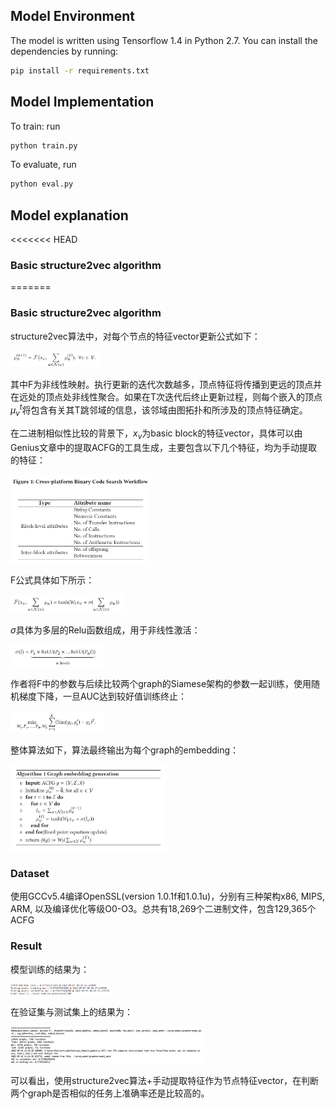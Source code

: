 
## Model Environment
The model is written using Tensorflow 1.4 in Python 2.7. You can install the dependencies by running:
```bash
pip install -r requirements.txt
```

## Model Implementation
To train: run
```bash
python train.py
```

To evaluate, run
```bash
python eval.py
```

## Model explanation
<<<<<<< HEAD
### Basic structure2vec algorithm
=======
### Basic structure2vec algorithm

structure2vec算法中，对每个节点的特征vector更新公式如下：

<img src="https://github.com/yanyou426/GNN-Re-Implementation/blob/main/Struc2vec/img/point.png" style="zoom:30%;"/>

其中F为非线性映射。执行更新的迭代次数越多，顶点特征将传播到更远的顶点并在远处的顶点处非线性聚合。如果在T次迭代后终止更新过程，则每个嵌入的顶点$\mu _v^t$将包含有关其T跳邻域的信息，该邻域由图拓扑和所涉及的顶点特征确定。

在二进制相似性比较的背景下，$x_v$为basic block的特征vector，具体可以由Genius文章中的提取ACFG的工具生成，主要包含以下几个特征，均为手动提取的特征：

<img src="https://github.com/yanyou426/GNN-Re-Implementation/blob/main/Struc2vec/img/features.png" style="zoom:30%;"/>

F公式具体如下所示：

<img src="https://github.com/yanyou426/GNN-Re-Implementation/blob/main/Struc2vec/img/function.png" style="zoom:30%;"/>

$\sigma$具体为多层的Relu函数组成，用于非线性激活：

<img src="https://github.com/yanyou426/GNN-Re-Implementation/blob/main/Struc2vec/img/relu.png" style="zoom:30%;"/>

作者将F中的参数与后续比较两个graph的Siamese架构的参数一起训练，使用随机梯度下降，一旦AUC达到较好值训练终止：

<img src="https://github.com/yanyou426/GNN-Re-Implementation/blob/main/Struc2vec/img/lossfunc.png" style="zoom:30%;"/>

整体算法如下，算法最终输出为每个graph的embedding：

<img src="https://github.com/yanyou426/GNN-Re-Implementation/blob/main/Struc2vec/img/algorithm.png" style="zoom:30%;"/>

### Dataset
使用GCCv5.4编译OpenSSL(version 1.0.1f和1.0.1u)，分别有三种架构x86, MIPS, ARM, 以及编译优化等级O0-O3。总共有18,269个二进制文件，包含129,365个ACFG

### Result

模型训练的结果为：

<img src="https://github.com/yanyou426/GNN-Re-Implementation/blob/main/Struc2vec/img/train.png" style="zoom:30%;"/>

在验证集与测试集上的结果为：

<img src="https://github.com/yanyou426/GNN-Re-Implementation/blob/main/Struc2vec/img/eval.png" style="zoom:30%;"/>

可以看出，使用structure2vec算法+手动提取特征作为节点特征vector，在判断两个graph是否相似的任务上准确率还是比较高的。

